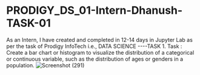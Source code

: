 # PRODIGY_DS_01-Intern-Dhanush-TASK-01
As an Intern, I have created and completed in 12-14 days in Jupyter Lab as per the task of Prodigy InfoTech i.e., DATA SCIENCE ----TASK 1. 
Task : Create a bar chart or histogram to visualize the distribution of a categorical or continuous variable, such as the distribution of ages or genders in a population.
![Screenshot (291)](https://github.com/user-attachments/assets/3b18bd67-b5e0-4b82-8779-aa20b0f5d642)


